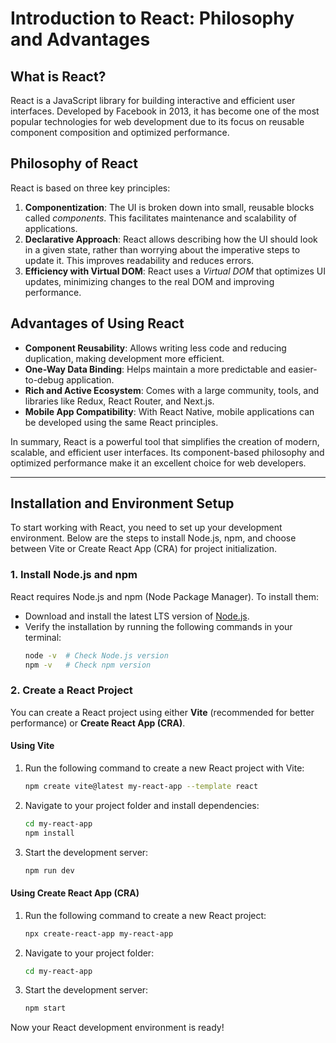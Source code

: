# Introduction to React: Philosophy and Advantages

## What is React?
React is a JavaScript library for building interactive and efficient user interfaces. Developed by Facebook in 2013, it has become one of the most popular technologies for web development due to its focus on reusable component composition and optimized performance.

## Philosophy of React
React is based on three key principles:

1. **Componentization**: The UI is broken down into small, reusable blocks called *components*. This facilitates maintenance and scalability of applications.
2. **Declarative Approach**: React allows describing how the UI should look in a given state, rather than worrying about the imperative steps to update it. This improves readability and reduces errors.
3. **Efficiency with Virtual DOM**: React uses a *Virtual DOM* that optimizes UI updates, minimizing changes to the real DOM and improving performance.

## Advantages of Using React
- **Component Reusability**: Allows writing less code and reducing duplication, making development more efficient.
- **One-Way Data Binding**: Helps maintain a more predictable and easier-to-debug application.
- **Rich and Active Ecosystem**: Comes with a large community, tools, and libraries like Redux, React Router, and Next.js.
- **Mobile App Compatibility**: With React Native, mobile applications can be developed using the same React principles.

In summary, React is a powerful tool that simplifies the creation of modern, scalable, and efficient user interfaces. Its component-based philosophy and optimized performance make it an excellent choice for web developers.

---

## Installation and Environment Setup

To start working with React, you need to set up your development environment. Below are the steps to install Node.js, npm, and choose between Vite or Create React App (CRA) for project initialization.

### 1. Install Node.js and npm
React requires Node.js and npm (Node Package Manager). To install them:

- Download and install the latest LTS version of [Node.js](https://nodejs.org/).
- Verify the installation by running the following commands in your terminal:
  ```sh
  node -v  # Check Node.js version
  npm -v   # Check npm version
  ```

### 2. Create a React Project
You can create a React project using either **Vite** (recommended for better performance) or **Create React App (CRA)**.

#### Using Vite
1. Run the following command to create a new React project with Vite:
   ```sh
   npm create vite@latest my-react-app --template react
   ```
2. Navigate to your project folder and install dependencies:
   ```sh
   cd my-react-app
   npm install
   ```
3. Start the development server:
   ```sh
   npm run dev
   ```

#### Using Create React App (CRA)
1. Run the following command to create a new React project:
   ```sh
   npx create-react-app my-react-app
   ```
2. Navigate to your project folder:
   ```sh
   cd my-react-app
   ```
3. Start the development server:
   ```sh
   npm start
   ```

Now your React development environment is ready!
